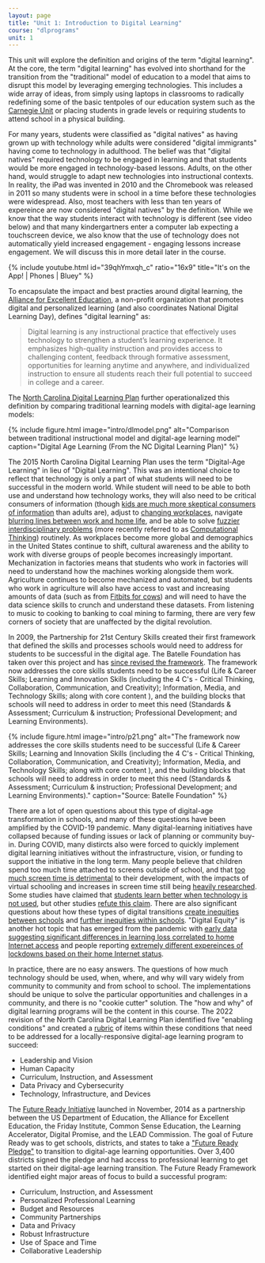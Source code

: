 ```yaml
---
layout: page
title: "Unit 1: Introduction to Digital Learning"
course: "dlprograms"
unit: 1
---
```


This unit will explore the definition and origins of the term "digital learning". At the core, the term "digital learning" has evolved into shorthand for the transition from the "traditional" model of education to a model that aims to disrupt this model by leveraging emerging technologies. This includes a wide array of ideas, from simply using laptops in classrooms to radically redefining some of the basic tentpoles of our education system such as the [Carnegie Unit][1] or placing students in grade levels or requiring students to attend school in a physical building.

For many years, students were classified as "digital natives" as having grown up with technology while adults were considered "digital immigrants" having come to technology in adulthood. The belief was that "digital natives" required technology to be engaged in learning and that students would be more engaged in technology-based lessons. Adults, on the other hand, would struggle to adapt new technologies into instructional contexts. In reality, the iPad was invented in 2010 and the Chromebook was released in 2011 so many students were in school in a time before these technologies were widespread. Also, most teachers with less than ten years of expereince are now considered "digital natives" by the definition. While we know that the way students interact with technology is different (see video below) and that many kindergartners enter a computer lab expecting a touchscreen device, we also know that the use of technology does not automatically yield increased engagement - engaging lessons increase engagement. We will discuss this in more detail later in the course.

{% include youtube.html id="39qhYmxqh_c" ratio="16x9" title="It's on the App! | Phones | Bluey" %}

To encapsulate the impact and best practies around digital learning, the [Alliance for Excellent Education][2], a non-profit organization that promotes digital and personalized learning (and also coordinates National Digital Learning Day), defines "digital learning" as: 
> Digital learning is any instructional practice that effectively uses technology to strengthen a student’s learning experience. It emphasizes high-quality instruction and provides access to challenging content, feedback through formative assessment, opportunities for learning anytime and anywhere, and individualized instruction to ensure all students reach their full potential to succeed in college and a career.

The [North Carolina Digital Learning Plan][3] further operationalized this definition by comparing traditional learning models with digital-age learning models:

{% include figure.html image="intro/dlmodel.png" alt="Comparison between traditional instructional model and digital-age learning model" caption="Digital Age Learning (From the NC Digital Learning Plan)" %}


The 2015 North Carolina Digital Learning Plan uses the term "Digital-Age Learning" in lieu of "Digital Learning". This was an intentional choice to reflect that technology is only a part of what students will need to be successful in the modern world. While student will need to be able to both use and understand how technology works, they will also need to be critical consumers of information (though [kids are much more skeptical consumers of information][4] than adults are), adjust to [changing workplaces][5], navigate [blurring lines between work and home life][6], and be able to solve [fuzzier interdisciplinary problems][7] (more recently referred to as [Computational Thinking](https://digitalpromise.org/initiative/computational-thinking/computational-thinking-for-next-generation-science/what-is-computational-thinking/)) routinely. As workplaces become more global and demographics in the United States continue to shift, cultural awareness and the ability to work with diverse groups of people becomes increasingly important. Mechanization in factories means that students who work in factories will need to understand how the machines working alongside them work. Agriculture continues to become mechanized and automated, but students who work in agriculture will also have access to vast and increasing amounts of data (such as from [Fitbits for cows][8]) and will need to have the data science skills to crunch and understand these datasets. From listening to music to cooking to banking to coal mining to farming, there are very few corners of society that are unaffected by the digital revolution.

In 2009, the Partnership for 21st Century Skills created their first framework that defined the skills and processes schools would need to address for students to be successful in the digital age. The Batelle Foundation has taken over this project and has [since revised the framework][9]. The framework now addresses the core skills students need to be successful (Life & Career Skills; Learning and Innovation Skills (including the 4 C's - Critical Thinking, Collaboration, Communication, and Creativity); Information, Media, and Technology Skills; along with core content ), and the building blocks that schools will need to address in order to meet this need (Standards & Assessment; Curriculum & instruction; Professional Development; and Learning Environments).

<p class="text-center">
{% include figure.html image="intro/p21.png" alt="The framework now addresses the core skills students need to be successful (Life & Career Skills; Learning and Innovation Skills (including the 4 C's - Critical Thinking, Collaboration, Communication, and Creativity); Information, Media, and Technology Skills; along with core content ), and the building blocks that schools will need to address in order to meet this need (Standards & Assessment; Curriculum & instruction; Professional Development; and Learning Environments)." caption="Source: Batelle Foundation" %}
</p>

There are a lot of open questions about this type of digital-age transformation in schools, and many of these questions have been amplified by the COVID-19 pandemic. Many digital-learning initiatives have collapsed because of funding issues or lack of planning or community buy-in. During COVID, many distircts also were forced to quickly implement digital learning initiatives without the infrastructure, vision, or funding to support the initiative in the long term. Many people believe that children spend too much time attached to screens outside of school, and that [too much screen time is detrimental][10] to their development, with the impacts of virtual schooling and increases in screen time still being [heavily researched](https://www.frontiersin.org/articles/10.3389/fhumd.2021.684137/full). Some studies have claimed that [students learn better when technology is not used][11], but other studies [refute this claim][12]. There are also significant questions about how these types of digital transitions [create inequities between schools][13] and [further inequities within schools][14]. "Digital Equity" is another hot topic that has emerged from the pandemic with [early data suggesting significant differences in learning loss correlated to home Internet access](https://drive.google.com/file/d/1RKgq1zhbOD8iFqYdc7xpktb6-dlMypau/view) and people reporting [extremely different expereinces of lockdowns based on their home Internet status](https://www.pewresearch.org/internet/2021/09/01/the-internet-and-the-pandemic/).

In practice, there are no easy answers. The questions of how much technology should be used, when, where, and why will vary widely from community to community and from school to school. The implementations should be unique to solve the particular opportunities and challenges in a community, and there is no "cookie cutter" solution. The "how and why" of digital learning programs will be the content in this course. The 2022 revision of the North Carolina Digital Learning Plan identified five "enabling conditions" and created a [rubric][15] of items within these conditions that need to be addressed for a locally-responsive digital-age learning program to succeed:
* Leadership and Vision
* Human Capacity
* Curriculum, Instruction, and Assessment
* Data Privacy and Cybersecurity
* Technology, Infrastructure, and Devices

The [Future Ready Initiative][16] launched in November, 2014 as a partnership between the US Department of Education, the Alliance for Excellent Education, the Friday Institute, Common Sense Education, the Learning Accelerator, Digital Promise, and the LEAD Commission. The goal of Future Ready was to get schools, districts, and states to take a ["Future Ready Pledge"][17] to transition to digital-age learning opportunities. Over 3,400 districts signed the pledge and had access to professional learning to get started on their digital-age learning transition. The Future Ready Framework identified eight major areas of focus to build a successful program:
* Curriculum, Instruction, and Assessment
* Personalized Professional Learning
* Budget and Resources
* Community Partnerships
* Data and Privacy
* Robust Infrastructure
* Use of Space and Time
* Collaborative Leadership

[1]:	https://www.carnegiefoundation.org/faqs/carnegie-unit/
[2]:	https://all4ed.org/digital-learning-day/
[3]:	https://www-data.fi.ncsu.edu/wp-content/uploads/2021/02/25131437/dlplan.pdf
[4]:	https://www.commonsensemedia.org/articles/do-tweens-and-teens-believe-fake-news
[5]:	https://hbr.org/1998/05/the-alternative-workplace-changing-where-and-how-people-work
[6]:	https://www.forbes.com/sites/shelcyvjoseph/2019/10/17/forget-work-life-balance-try-achieving-work-life-blend-instead/#68eae943d946
[7]:	https://www.careerbuilder.com/advice/what-are-problemsolving-skills-and-why-are-they-important
[8]:	https://www.zdnet.com/article/building-iot-for-the-industry-technology-left-behind/
[9]:	http://www.battelleforkids.org/networks/p21
[10]:	https://www.theatlantic.com/education/archive/2018/11/screen-time-backlash/567934/
[11]:	https://www.educationnext.org/should-professors-ban-laptops-classroom-computer-use-affects-student-learning-study/
[12]:	https://www.brookings.edu/blog/brown-center-chalkboard/2019/05/08/is-technology-good-or-bad-for-learning/
[13]:	https://www.insidehighered.com/digital-learning/blogs/technology-and-learning/technology-driving-educational-inequality
[14]:	http://www.ascd.org/publications/educational-leadership/feb19/vol76/num05/Teaching-Our-Way-to-Digital-Equity.aspx
[15]:	https://drive.google.com/file/d/1J0f9M11kY2O6f4u1CgNpGwaPGevUVU1W/view
[16]:	https://futureready.org/ourwork/future-ready-frameworks/
[17]:	https://futureready.org/thenetwork/take-the-pledge/
